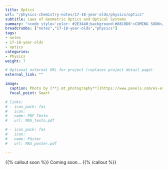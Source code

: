 ```yaml
---
title: Optics
url: "/physics-chemistry-notes/17-18-year-olds/physics/optics"
subtitle: Laws of Geometric Optics and Optical Systems
summary: "<code style='color: #2E3440;background:#88C0D0'>COMING SOON</code> <br> Laws of Geometric Optics. Optical Systems. The Human Eye. Optical Instruments."
breadcrumbs: ["notes","17-18-year-olds","physics"]
tags:
- notes
- 17-18-year-olds
- optics
categories:
- Physics
weight: 7

# Optional external URL for project (replaces project detail page).
external_link: ""

image:
  caption: Photo by [**j.mt_photography**](https://www.pexels.com/es-es/@j-mt_photography-628996) on [Pexels](https://www.pexels.com/es-es/)
  focal_point: Smart

# links:
# - icon_pack: fas
#   icon:
#   name: PDF Texto
#   url: MAS_texto.pdf

# - icon_pack: fas
#   icon:
#   name: Póster
#   url: MAS_poster.pdf

---
```


{{% callout soon %}}
Coming soon...
{{% /callout %}}

